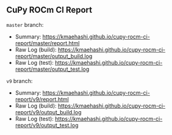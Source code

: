 CuPy ROCm CI Report
-------------------

`master` branch:
* Summary: https://kmaehashi.github.io/cupy-rocm-ci-report/master/report.html
* Raw Log (build): https://kmaehashi.github.io/cupy-rocm-ci-report/master/output_build.log
* Raw Log (test): https://kmaehashi.github.io/cupy-rocm-ci-report/master/output_test.log

`v9` branch:
* Summary: https://kmaehashi.github.io/cupy-rocm-ci-report/v9/report.html
* Raw Log (build): https://kmaehashi.github.io/cupy-rocm-ci-report/v9/output_build.log
* Raw Log (test): https://kmaehashi.github.io/cupy-rocm-ci-report/v9/output_test.log
